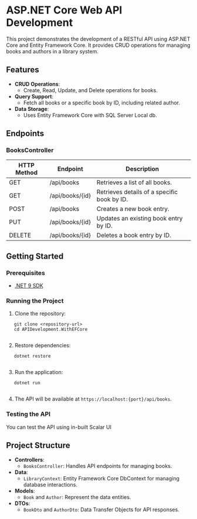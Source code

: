 # ASP.NET Core Web API Development # 

This project demonstrates the development of a RESTful API using ASP.NET Core and Entity Framework Core. It provides CRUD operations for managing books and authors in a library system.

## Features

- **CRUD Operations**:
  - Create, Read, Update, and Delete operations for books.
- **Query Support**:
  - Fetch all books or a specific book by ID, including related author.
- **Data Storage**:
  - Uses Entity Framework Core with SQL Server Local db.

## Endpoints

### BooksController

| HTTP Method | Endpoint                  | Description                                      |
|-------------|---------------------------|--------------------------------------------------|
| GET         | /api/books                | Retrieves a list of all books.                  |
| GET         | /api/books/{id}           | Retrieves details of a specific book by ID.     |
| POST        | /api/books                | Creates a new book entry.                       |
| PUT         | /api/books/{id}           | Updates an existing book entry by ID.           |
| DELETE      | /api/books/{id}           | Deletes a book entry by ID.                     |

## Getting Started

### Prerequisites

- [.NET 9 SDK](https://dotnet.microsoft.com/download/dotnet/9.0)

### Running the Project

1. Clone the repository:
   
```shell
   git clone <repository-url>
   cd APIDevelopment.WithEFCore
   
```

2. Restore dependencies:
   
```shell
   dotnet restore
   
```

3. Run the application:
   
```shell
   dotnet run
   
```

4. The API will be available at `https://localhost:{port}/api/books`.

### Testing the API

You can test the API using in-built Scalar UI

## Project Structure

- **Controllers**:
  - `BooksController`: Handles API endpoints for managing books.
- **Data**:
  - `LibraryContext`: Entity Framework Core DbContext for managing database interactions.
- **Models**:
  - `Book` and `Author`: Represent the data entities.
- **DTOs**:
  - `BookDto` and `AuthorDto`: Data Transfer Objects for API responses.


